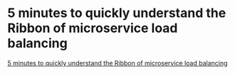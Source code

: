 # 5 minutes to quickly understand the Ribbon of microservice load balancing
[5 minutes to quickly understand the Ribbon of microservice load balancing](https://aiwithcloud.com/2022/09/19/5_minutes_to_quickly_understand_the_ribbon_of_microservice_load_balancing/)